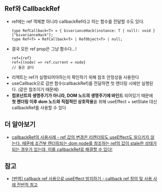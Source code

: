 ## Ref와 CallbackRef

- ref에는 ref 객체뿐 아니라 callbackRef라고 하는 함수를 전달할 수도 있다.
  ```
  type RefCallback<T> = { bivarianceHack(instance: T | null): void }["bivarianceHack"];
  type Ref<T> = RefCallback<T> | RefObject<T> | null;
  ```
- 결국 모든 ref prop은 그냥 함수다…!
  ```tsx
  ref={ref}
  ref={(node) => ref.current = node}
  // 둘은 같다
  ```
- 리액트는 ref가 실행되어야하는지 확인하기 위해 참조 안정성을 사용한다
- useCallback으로 감싼 함수(callbackRef)를 전달하면 첫 렌더링 시에만 실행된다. (같은 참조이기 때문에)
- **컴포넌트의 생명주기가 아니라, DOM 노드의 생명주기에 바인드** 되어있기 때문에 **첫 렌더링 이후 dom 노드와 직접적인 상호작용**을 위해 useEffect + setState 대신 callbackRef를 사용할 수 있다

## 더 알아보기

- [callbackRef의 사용사례 - ref 값의 변경은 리렌더링도 useEffect도 일으키지 않는다. 때문에 조건부 렌더링되는 dom node를 참조하는 ref의 값이 stale한 상태가 되는 경우가 있는데, 이를 callbackRef로 해결할 수 있다! ](https://medium.com/@teh_builder/ref-objects-inside-useeffect-hooks-eb7c15198780)

## 참고

- [[번역] callback ref 사용으로 useEffect 방지하기 - callback ref 정의 및 사용 사례 전반적 참고](https://velog.io/@cnsrn1874/번역-callback-refs-사용으로-useEffect-방지하기)

